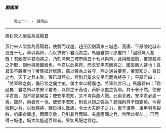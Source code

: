 

##### 戰國策
　　`卷二十一 ‧ 趙策四`

* * *

燕封宋人榮蚠為高陽君

燕封宋人榮蚠為高陽君，使將而攻趙。趙王因割濟東三城盧、高唐、平原陵地城市邑五十七，命以與齊，而以求安平君而將之。馬服君謂平原君曰：「國奚無人甚哉！君致安平君而將之，乃割濟東三城市邑五十七以與齊，此與敵國戰，覆軍殺將之所取、割地與敵國者也。今君以此與齊，而求安平君而將之，國奚無人甚也！且君奚不將奢也？奢嘗抵罪居燕，燕以奢為上谷守，燕之通谷要塞，奢習知之。百日之內，天下之兵未聚，奢已舉燕矣。然則君奚求安平君而為將乎？」平原君曰：「將軍釋之矣，僕已言之僕主矣。僕主幸以聽僕也。將軍無言已。」馬服君曰：「君過矣！君之所以求安平君者，以齊之于燕也，茹肝涉血之仇耶。其于奢不然。使安平君愚，固不能當榮蚠；使安平君知，又不肯與燕人戰。此兩言者，安平君必處一焉。雖然，兩者有一也。使安平君知，則奚以趙之強為？趙強則齊不復霸矣。今得強趙之兵，以杜燕將，曠日持久數歲，令士大夫餘子之力，盡于溝壘，車甲羽毛裂敝，府庫倉廩虛，兩國交敝，乃引其兵而歸。夫盡兩國之兵，無明此者矣。」已而得三城也，城大無能過百雉者。果如馬服之言也。

* * *

